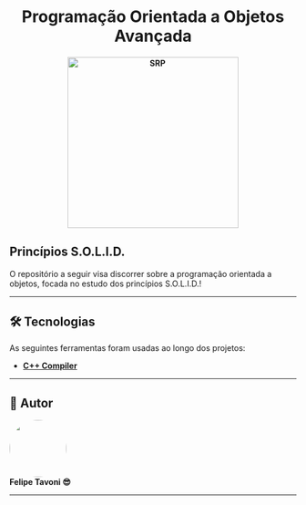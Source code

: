 
<h1 align="center"> 
	Programação Orientada a Objetos Avançada
</h1>

<h4 align="center">
    <img alt="SRP" title="#SRP" src="https://miro.medium.com/max/1838/1*1Fl0dq4B7vq3zqR2k8bHdg.jpeg" width="300px;" />
</h4>

## Princípios S.O.L.I.D.

O repositório a seguir visa discorrer sobre a programação orientada a objetos, focada no estudo dos princípios S.O.L.I.D.!

---

## 🛠 Tecnologias

As seguintes ferramentas foram usadas ao longo dos projetos:

-   **[C++ Compiler](https://gcc.gnu.org/install/download.html)**

---

## 🦸 Autor

<img style="border-radius: 100%;" src="https://avatars.githubusercontent.com/u/56005905?v=4" width="100px;" alt=""/>
<br />
<b>Felipe Tavoni 😎</b>

---

<!-- ## 📝 Licença

Este projeto esta sobe a licença [MIT](./LICENSE).

Feito com ❤️ por Thiago Marinho 👋🏽 [Entre em contato!](https://www.linkedin.com/in/tgmarinho/) -->